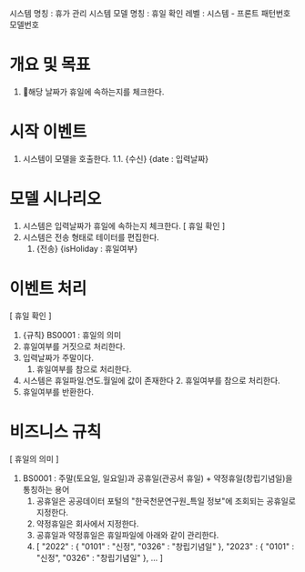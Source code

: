 시스템 명칭 : 휴가 관리 시스템
모델 명칭 : 휴일 확인
레벨 : 시스템 - 프론트
패턴번호
모델번호

# 개요 및 목표
1. 해당 날짜가 휴일에 속하는지를 체크한다.

# 시작 이벤트
1. 시스템이 모델을 호출한다.
	1.1. {수신} {date : 입력날짜}
	
# 모델 시나리오
1. 시스템은 입력날짜가 휴일에 속하는지 체크한다. [ 휴일 확인 ]
2. 시스템은 전송 형태로 테이터를 편집한다.
	1. {전송} {isHoliday : 휴일여부}

# 이벤트 처리
[ 휴일 확인 ]
1. {규칙} BS0001 : 휴일의 의미
2. 휴일여부를 거짓으로 처리한다.
3. 입력날짜가 주말이다.
	1. 휴일여부를 참으로 처리한다. 
4. 시스템은 휴일파일.연도.월일에 값이 존재한다
	2. 휴일여부를 참으로 처리한다.
5. 휴일여부를 반환한다.

# 비즈니스 규칙
[ 휴일의 의미 ]
1. BS0001 : 주말(토요일, 일요일)과 공휴일(관공서 휴일) + 약정휴일(창립기념일)을 통칭하는 용어
	1. 공휴일은 공공데이터 포털의 "한국천문연구원_특일 정보"에 조회되는 공휴일로 지정한다.
	2. 약정휴일은 회사에서 지정한다.
	3. 공휴일과 약정휴일은 휴일파일에 아래와 같이 관리한다.
	4. 	[
				 "2022" : {
					 "0101" : "신정",
					 "0326" : "창립기념일"
				 },
				 "2023" : {
					 "0101" : "신정",
					 "0326" : "창립기념일"
				 }, ...
			]